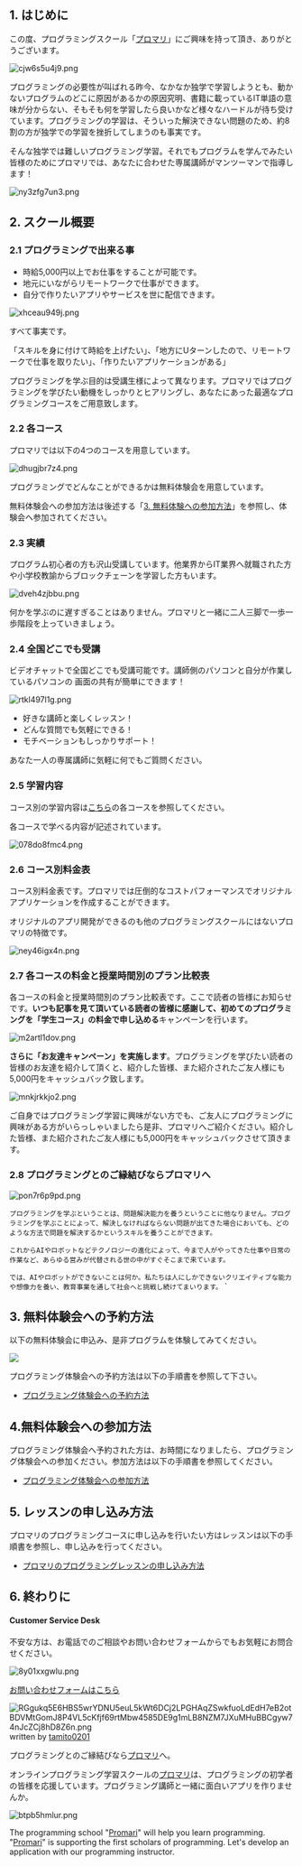 ## 1. はじめに

この度、プログラミングスクール「[プロマリ](https://www.programming-mariage.jp/)」にご興味を持って頂き、ありがとうございます。

![cjw6s5u4j9.png](https://img.esteem.ws/cjw6s5u4j9.png)

プログラミングの必要性が叫ばれる昨今、なかなか独学で学習しようとも、動かないプログラムのどこに原因があるかの原因究明、書籍に載っているIT単語の意味が分からない、そもそも何を学習したら良いかなど様々なハードルが待ち受けています。プログラミングの学習は、そういった解決できない問題のため、約8割の方が独学での学習を挫折してしまうのも事実です。

そんな独学では難しいプログラミング学習。それでもプログラムを学んでみたい皆様のためにプロマリでは、あなたに合わせた専属講師がマンツーマンで指導します！

![ny3zfg7un3.png](https://img.esteem.ws/ny3zfg7un3.png)

## 2. スクール概要

### 2.1 プログラミングで出来る事

- 時給5,000円以上でお仕事をすることが可能です。
- 地元にいながらリモートワークで仕事ができます。
- 自分で作りたいアプリやサービスを世に配信できます。

![xhceau949j.png](https://img.esteem.ws/xhceau949j.png)

すべて事実です。

「スキルを身に付けて時給を上げたい」、「地方にUターンしたので、リモートワークで仕事を取りたい」、「作りたいアプリケーションがある」

プログラミングを学ぶ目的は受講生様によって異なります。プロマリではプログラミングを学びたい動機をしっかりとヒアリングし、あなたにあった最適なプログラミングコースをご用意致します。

### 2.2 各コース

プロマリでは以下の4つのコースを用意しています。

![dhugjbr7z4.png](https://img.esteem.ws/dhugjbr7z4.png)

プログラミングでどんなことができるかは無料体験会を用意しています。

無料体験会への参加方法は後述する「[3. 無料体験への参加方法](https://github.com/tamito0201/promari-public/blob/master/doc/01_Introduction/20190214%20-%20%E3%80%90%E3%82%A4%E3%83%B3%E3%83%88%E3%83%AD%E3%83%80%E3%82%AF%E3%82%B7%E3%83%A7%E3%83%B3%E3%80%91INT0001%20-%20%E3%83%97%E3%83%AD%E3%82%B0%E3%83%A9%E3%83%9F%E3%83%B3%E3%82%B0%E3%82%B9%E3%82%AF%E3%83%BC%E3%83%AB%E3%80%8C%E3%83%97%E3%83%AD%E3%83%9E%E3%83%AA%E3%80%8D%E3%82%92%E9%96%8B%E8%AC%9B%E3%81%97%E3%81%BE%E3%81%99%E3%80%82.md#3-%E7%84%A1%E6%96%99%E4%BD%93%E9%A8%93%E3%81%B8%E3%81%AE%E5%8F%82%E5%8A%A0%E6%96%B9%E6%B3%95)」を参照し、体験会へ参加されてください。

### 2.3 実績

プログラム初心者の方も沢山受講しています。他業界からIT業界へ就職された方や小学校教諭からブロックチェーンを学習した方もいます。

![dveh4zjbbu.png](https://img.esteem.ws/dveh4zjbbu.png)

何かを学ぶのに遅すぎることはありません。プロマリと一緒に二人三脚で一歩一歩階段を上っていきましょう。

### 2.4 全国どこでも受講

ビデオチャットで全国どこでも受講可能です。講師側のパソコンと自分が作業しているパソコンの
画面の共有が簡単にできます！

![rtkl497l1g.png](https://img.esteem.ws/rtkl497l1g.png)

- 好きな講師と楽しくレッスン！
- どんな質問でも気軽にできる！
- モチベーションもしっかりサポート！

あなた一人の専属講師に気軽に何でもご質問ください。

### 2.5 学習内容

コース別の学習内容は[こちら](https://www.programming-mariage.jp/course)の各コースを参照してください。

各コースで学べる内容が記述されています。

![078do8fmc4.png](https://img.esteem.ws/078do8fmc4.png)

### 2.6 コース別料金表

コース別料金表です。プロマリでは圧倒的なコストパフォーマンスでオリジナルアプリケーションを作成することができます。

オリジナルのアプリ開発ができるのも他のプログラミングスクールにはないプロマリの特徴です。

![ney46igx4n.png](https://img.esteem.ws/ney46igx4n.png)

### 2.7 各コースの料金と授業時間別のプラン比較表

各コースの料金と授業時間別のプラン比較表です。ここで読者の皆様にお知らせです。**いつも記事を見て頂いている読者の皆様に感謝して、初めてのプログラミングを「学生コース」の料金で申し込める**キャンペーンを行います。

![m2artl1dov.png](https://img.esteem.ws/m2artl1dov.png)

**さらに「お友達キャンペーン」を実施します**。プログラミングを学びたい読者の皆様のお友達を紹介して頂くと、紹介した皆様、また紹介されたご友人様にも5,000円をキャッシュバック致します。

![mnkjrkkjo2.png](https://img.esteem.ws/mnkjrkkjo2.png)

ご自身ではプログラミング学習に興味がない方でも、ご友人にプログラミングに興味がある方がいらっしゃいましたら是非、プロマリへご紹介ください。紹介した皆様、また紹介されたご友人様にも5,000円をキャッシュバックさせて頂きます。

### 2.8 プログラミングとのご縁結びならプロマリへ

![pon7r6p9pd.png](https://img.esteem.ws/pon7r6p9pd.png)

`プログラミングを学ぶということは、問題解決能力を養うということに他なりません。プログラミングを学ぶことによって、解決しなければならない問題が出てきた場合においても、どのような方法で問題を解決するかというスキルを養うことができます。`

`これからAIやロボットなどテクノロジーの進化によって、今まで人がやってきた仕事や日常の作業など、あらゆる営みが代替される世の中がすぐそこまで来ています。`

`では、AIやロボットができないことは何か。私たちは人にしかできないクリエイティブな能力や想像力を養い、教育事業を通して社会へと挑戦し続けてまいります。`
`

## 3. 無料体験会への予約方法

以下の無料体験会に申込み、是非プログラムを体験してみてください。

[![](https://img.esteem.ws/tw2gkgxkm2.png)](https://reserva.be/programmingmariage0201)

プログラミング体験会への予約方法は以下の手順書を参照して下さい。

- [プログラミング体験会への予約方法](https://github.com/tamito0201/promari-public/blob/master/doc/00_Preparation/20190214%20-%20%E3%80%90%E6%89%8B%E9%A0%86%E6%9B%B8%E3%80%91MAN0002%20-%20%E3%83%97%E3%83%AD%E3%82%B0%E3%83%A9%E3%83%9F%E3%83%B3%E3%82%B0%E4%BD%93%E9%A8%93%E4%BC%9A%E3%81%B8%E3%81%AE%E4%BA%88%E7%B4%84%E6%96%B9%E6%B3%95.md)

## 4.無料体験会への参加方法

プログラミング体験会へ予約された方は、お時間になりましたら、プログラミング体験会への参加ください。参加方法は以下の手順書を参照してください。

- [プログラミング体験会への参加方法](https://github.com/tamito0201/promari-public/blob/master/doc/00_Preparation/20190216%20-%20%E3%80%90%E6%89%8B%E9%A0%86%E6%9B%B8%E3%80%91MAN0003%20-%20%E3%83%97%E3%83%AD%E3%82%B0%E3%83%A9%E3%83%9F%E3%83%B3%E3%82%B0%E4%BD%93%E9%A8%93%E4%BC%9A%E3%81%B8%E3%81%AE%E5%8F%82%E5%8A%A0%E6%96%B9%E6%B3%95.md)

## 5. レッスンの申し込み方法

プロマリのプログラミングコースに申し込みを行いたい方はレッスンは以下の手順書を参照し、申し込みを行ってください。

- [プロマリのプログラミングレッスンの申し込み方法](https://github.com/tamito0201/promari-public/blob/master/doc/00_Preparation/20190216%20-%20%E3%80%90%E6%89%8B%E9%A0%86%E6%9B%B8%E3%80%91MAN0001%20-%20%E3%83%97%E3%83%AD%E3%83%9E%E3%83%AA%E3%81%AE%E3%83%97%E3%83%AD%E3%82%B0%E3%83%A9%E3%83%9F%E3%83%B3%E3%82%B0%E3%83%AC%E3%83%83%E3%82%B9%E3%83%B3%E3%81%AE%E7%94%B3%E8%BE%BC.md)

## 6. 終わりに

#### Customer Service Desk

不安な方は、お電話でのご相談やお問い合わせフォームからでもお気軽にお問合せください。

![8y01xxgwlu.png](https://img.esteem.ws/8y01xxgwlu.png)

[お問い合わせフォームはこちら](https://www.programming-mariage.jp/contact)

![RGgukq5E6HBS5wrYDNU5euL5kWt6DCj2LPGHAqZSwkfuoLdEdH7eB2otBDVMtGomJ8P4VL5cKfjf69rtMbw4585DE9g1mLB8NZM7JXuMHuBBCgyw74nJcZCj8hD8Z6n.png](https://ipfs.busy.org/ipfs/QmYQChjSnbGyuXBF36PYZ7dh59GzrVQguEZwoE9rnBJkaM)
written by [tamito0201](https://steemit.com/@tamito0201/)

プログラミングとのご縁結びなら[プロマリ](https://www.programming-mariage.jp/)へ。

オンラインプログラミング学習スクールの[プロマリ](https://www.programming-mariage.jp/)は、プログラミングの初学者の皆様を応援しています。プログラミング講師と一緒に面白いアプリを作りませんか。

![btpb5hmlur.png](https://img.esteem.ws/btpb5hmlur.png)

The programming school "[Promari](https://www.programming-mariage.jp/)" will help you learn programming. "[Promari](https://www.programming-mariage.jp/)" is supporting the first scholars of programming. Let's develop an application with our programming instructor.
